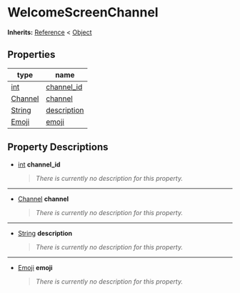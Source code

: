   
# WelcomeScreenChannel
  
**Inherits:** [Reference](https://docs.godotengine.org/en/3.5/classes/class_reference.html) < [Object](https://docs.godotengine.org/en/3.5/classes/class_object.html)  
  
  
## Properties
  
| type                                                                    | name                                 |
|-------------------------------------------------------------------------|--------------------------------------|
| [int](https://docs.godotengine.org/en/3.5/classes/class_int.html)       | [channel\_id](#property-channel-id)  |
| [Channel](./class_channel.md)                                           | [channel](#property-channel)         |
| [String](https://docs.godotengine.org/en/3.5/classes/class_string.html) | [description](#property-description) |
| [Emoji](./class_emoji.md)                                               | [emoji](#property-emoji)             |  
  
## Property Descriptions
  
- <a name="property-channel-id"></a>[int](https://docs.godotengine.org/en/3.5/classes/class_int.html) **channel_id**  
  
	> *There is currently no description for this property.*  
________________

- <a name="property-channel"></a>[Channel](./class_channel.md) **channel**  
  
	> *There is currently no description for this property.*  
________________

- <a name="property-description"></a>[String](https://docs.godotengine.org/en/3.5/classes/class_string.html) **description**  
  
	> *There is currently no description for this property.*  
________________

- <a name="property-emoji"></a>[Emoji](./class_emoji.md) **emoji**  
  
	> *There is currently no description for this property.*
  
